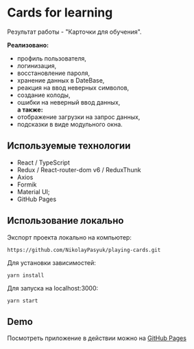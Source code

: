 # Cards for learning

Результат работы - "Карточки для обучения".

**Реализовано:**

- профиль пользователя,
- логинизация,
- восстановление пароля,
- хранение данных в DateBase,
- реакция на ввод неверных символов,
- создание колоды,
- ошибки на неверный ввод данных,<br>
  **а также:**
- отображение загрузки на запрос данных,
- подсказки в виде модульного окна.

## Используемые технологии
- React / TypeScript
- Redux / React-router-dom v6 / ReduxThunk
- Axios
- Formik
- Material UI;
- GitHub Pages

## Использование локально

Экспорт проекта локально на компьютер:

```
https://github.com/NikolayPasyuk/playing-cards.git
```

Для установки зависимостей:

```
yarn install
```

Для запуска на localhost:3000:

```
yarn start
```

## Demo

Посмотреть приложение в действии можно на [GitHub Pages](https://NikolayPasyuk.github.io/playing-cards)

